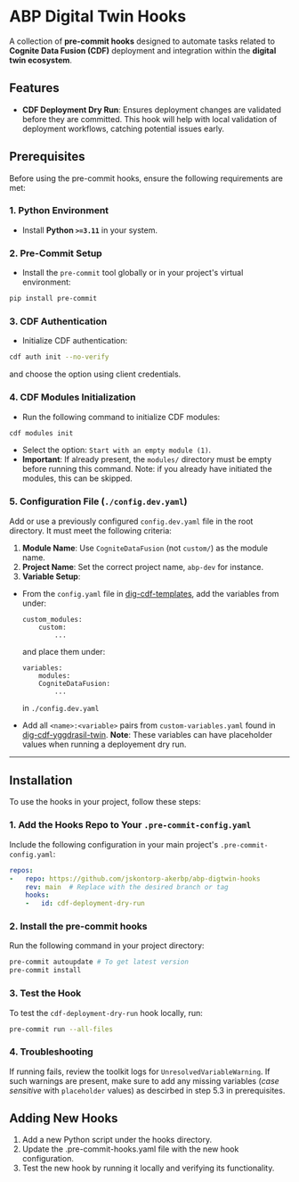 # ABP Digital Twin Hooks

A collection of **pre-commit hooks** designed to automate tasks related to **Cognite Data Fusion (CDF)** deployment and integration within the **digital twin ecosystem**.

## Features

- **CDF Deployment Dry Run**: Ensures deployment changes are validated before they are committed. This hook will help with local validation of deployment workflows, catching potential issues early.

## Prerequisites

Before using the pre-commit hooks, ensure the following requirements are met:

### 1. **Python Environment**
- Install **Python `>=3.11`** in your system.

### 2. **Pre-Commit Setup**
- Install the `pre-commit` tool globally or in your project's virtual environment:  

```bash
pip install pre-commit
```

### 3. **CDF Authentication**
- Initialize CDF authentication:
```bash
cdf auth init --no-verify
```
and choose the option using client credentials.

### 4. **CDF Modules Initialization**
- Run the following command to initialize CDF modules:  

```bash
cdf modules init
```

- Select the option: `Start with an empty module (1)`.
- **Important**: If already present, the `modules/` directory must be empty before running this command. Note: if you already have initiated the modules, this can be skipped.

### 5. **Configuration File (`./config.dev.yaml`)**
Add or use a previously configured `config.dev.yaml` file in the root directory. It must meet the following criteria:
1. **Module Name**: Use `CogniteDataFusion` (not `custom/`) as the module name.
2. **Project Name**: Set the correct project name, `abp-dev` for instance.
3. **Variable Setup**:
 - From the `config.yaml` file in [dig-cdf-templates](https://akerbp.visualstudio.com/DataOps/_git/dig-cdf-templates?path=/pipeline-templates/cdf-templ/config/config.yaml&version=GBdev&line=20&lineEnd=60&lineStartColumn=7&lineEndColumn=35&lineStyle=plain&_a=contents), add the variables from under:
    ```
   custom_modules:
        custom:
            ...
    ```
    and place them under:
    ```
    variables:
        modules:
        CogniteDataFusion:
            ...
    ```
    in `./config.dev.yaml`

 - Add all `<name>:<variable>` pairs from `custom-variables.yaml` found in [dig-cdf-yggdrasil-twin](https://akerbp.visualstudio.com/DataOps/_git/dig-cdf-yggdrasil-twin?path=%2FCogniteDataFusion%2Fcustom-variables.yaml&version=GBdev&_a=contents). **Note**: These variables can have placeholder values when running a deployement dry run.

---


## Installation

To use the hooks in your project, follow these steps:

### 1. Add the Hooks Repo to Your `.pre-commit-config.yaml`

Include the following configuration in your main project's `.pre-commit-config.yaml`:

```yaml
repos:
-   repo: https://github.com/jskontorp-akerbp/abp-digtwin-hooks
    rev: main  # Replace with the desired branch or tag
    hooks:
    -   id: cdf-deployment-dry-run
```

### 2. Install the pre-commit hooks
Run the following command in your project directory:
```bash
pre-commit autoupdate # To get latest version
pre-commit install
```

### 3. Test the Hook
To test the `cdf-deployment-dry-run` hook locally, run:

```bash
pre-commit run --all-files
```

### 4. Troubleshooting
If running fails, review the toolkit logs for `UnresolvedVariableWarning`. If such warnings are present, make sure to add any missing variables (*case sensitive* with `placeholder` values) as descirbed in step 5.3 in prerequisites.

## Adding New Hooks
1. Add a new Python script under the hooks directory.
1. Update the .pre-commit-hooks.yaml file with the new hook configuration.
1. Test the new hook by running it locally and verifying its functionality.
